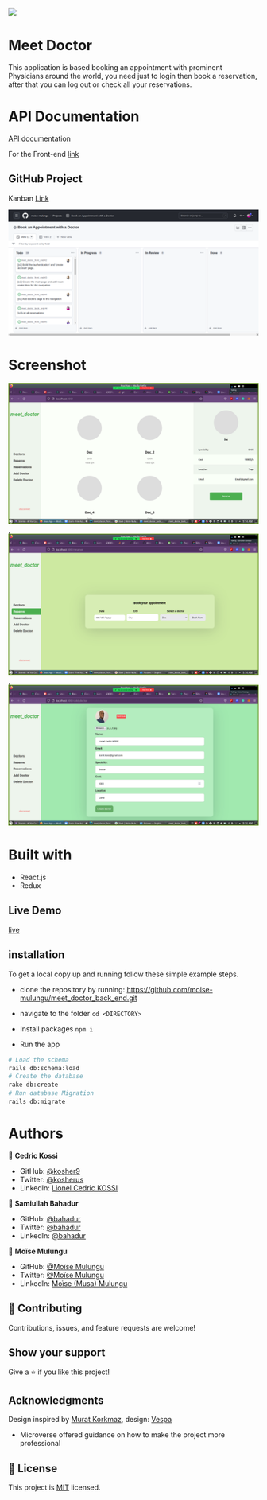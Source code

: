 ![](https://img.shields.io/badge/Microverse-blueviolet)
# Meet Doctor
This application is based booking an appointment with prominent Physicians around the world, you need just to login then book a reservation, after that you can log out or check all your reservations.

# API Documentation
[API documentation](https://fierce-hollows-17198.herokuapp.com/api-docs/index.html)

For the Front-end [link](https://github.com/moise-mulungu/meet_doctor_front_end)

## GitHub Project
Kanban [Link](https://github.com/users/moise-mulungu/projects/6/views/1)

<img src = "app/Screenshot from 2022-08-27 12-25-46.png" />

# Screenshot
<img src="app/screenshot_20220827_091442.png" />,
<img src= "app/screenshot_20220827_091458.png" />,
<img src= "app/screenshot_20220827_091626.png" />

# Built with
- React.js
- Redux

## Live Demo
[live](https://meet-a-doctor.netlify.app/)

## installation

To get a local copy up and running follow these simple example steps.

- clone the repository by running: https://github.com/moise-mulungu/meet_doctor_back_end.git

- navigate to the folder
  ``` cd <DIRECTORY> ```
- Install packages
  ``` npm i ```
- Run the app
```sh
# Load the schema
rails db:schema:load
# Create the database
rake db:create
# Run database Migration
rails db:migrate
```

# Authors

👤 **Cedric Kossi**

- GitHub: [@kosher9](https://github.com/kosher9)
- Twitter: [@kosherus](https://twitter.com/kosherus)
- LinkedIn: [Lionel Cedric KOSSI](https://linkedin.com/in/lionel-c%C3%A9dric-kossi-323042172)

👤 **Samiullah Bahadur**
- GitHub: [@bahadur](https://github.com/samiullahbahadur)
- Twitter: [@bahadur](https://twitter.com/bushera_mestofa)
- LinkedIn: [@bahadur](https://www.linkedin.com/in/samiullah-bahadur/)

👤 **Moïse Mulungu**
- GitHub: [@Moïse Mulungu](https://github.com/moise-mulungu)
- Twitter: [@Moïse Mulungu](https://twitter.com/moise_mulungu)
- LinkedIn: [Moïse (Musa) Mulungu](https://www.linkedin.com/in/moisemulungu/)

## :handshake: Contributing

Contributions, issues, and feature requests are welcome!

## Show your support

Give a :star:️ if you like this project!

## Acknowledgments
Design inspired by [Murat Korkmaz](https://www.behance.net/muratk), design: [Vespa](https://www.behance.net/gallery/26425031/Vespa-Responsive-Redesign)

- Microverse offered guidance on how to make the project more professional

## 📝 License

This project is [MIT](./LICENSE) licensed.